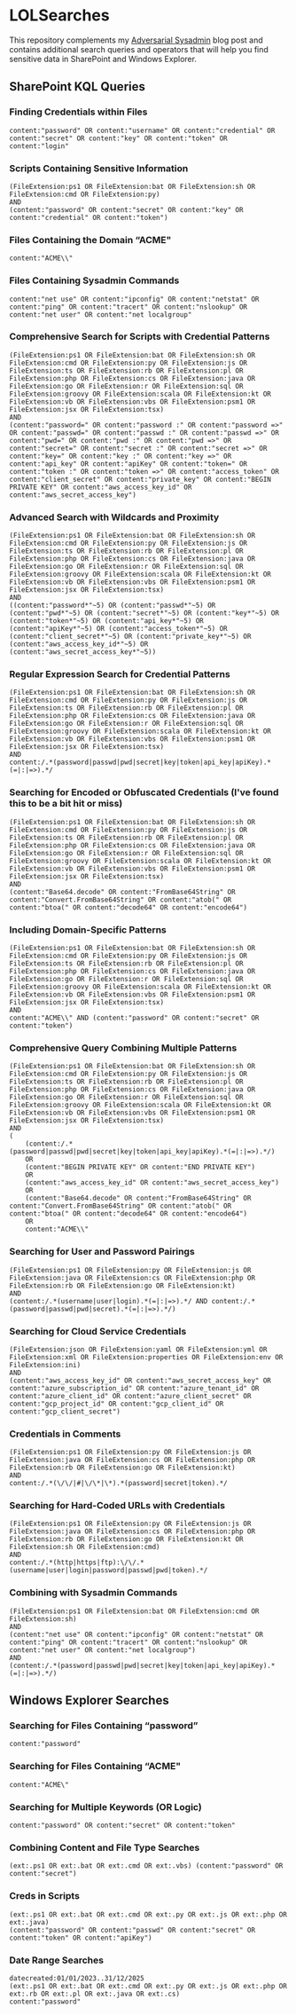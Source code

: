 # LOLSearches
This repository complements my [Adversarial Sysadmin](blog.zsec.uk/lolsysadmin/) blog post and contains additional search queries and operators that will help you find sensitive data in SharePoint and Windows Explorer.

## SharePoint KQL Queries

### Finding Credentials within Files
```
content:"password" OR content:"username" OR content:"credential" OR content:"secret" OR content:"key" OR content:"token" OR content:"login"
```

### Scripts Containing Sensitive Information
```
(FileExtension:ps1 OR FileExtension:bat OR FileExtension:sh OR FileExtension:cmd OR FileExtension:py)
AND
(content:"password" OR content:"secret" OR content:"key" OR content:"credential" OR content:"token")
```

### Files Containing the Domain “ACME"
```
content:"ACME\\"
```

### Files Containing Sysadmin Commands
```
content:"net use" OR content:"ipconfig" OR content:"netstat" OR content:"ping" OR content:"tracert" OR content:"nslookup" OR content:"net user" OR content:"net localgroup"
```

### Comprehensive Search for Scripts with Credential Patterns
```
(FileExtension:ps1 OR FileExtension:bat OR FileExtension:sh OR FileExtension:cmd OR FileExtension:py OR FileExtension:js OR FileExtension:ts OR FileExtension:rb OR FileExtension:pl OR FileExtension:php OR FileExtension:cs OR FileExtension:java OR FileExtension:go OR FileExtension:r OR FileExtension:sql OR FileExtension:groovy OR FileExtension:scala OR FileExtension:kt OR FileExtension:vb OR FileExtension:vbs OR FileExtension:psm1 OR FileExtension:jsx OR FileExtension:tsx)
AND
(content:"password=" OR content:"password :" OR content:"password =>" OR content:"passwd=" OR content:"passwd :" OR content:"passwd =>" OR content:"pwd=" OR content:"pwd :" OR content:"pwd =>" OR content:"secret=" OR content:"secret :" OR content:"secret =>" OR content:"key=" OR content:"key :" OR content:"key =>" OR content:"api_key" OR content:"apiKey" OR content:"token=" OR content:"token :" OR content:"token =>" OR content:"access_token" OR content:"client_secret" OR content:"private_key" OR content:"BEGIN PRIVATE KEY" OR content:"aws_access_key_id" OR content:"aws_secret_access_key")
```

### Advanced Search with Wildcards and Proximity
```
(FileExtension:ps1 OR FileExtension:bat OR FileExtension:sh OR FileExtension:cmd OR FileExtension:py OR FileExtension:js OR FileExtension:ts OR FileExtension:rb OR FileExtension:pl OR FileExtension:php OR FileExtension:cs OR FileExtension:java OR FileExtension:go OR FileExtension:r OR FileExtension:sql OR FileExtension:groovy OR FileExtension:scala OR FileExtension:kt OR FileExtension:vb OR FileExtension:vbs OR FileExtension:psm1 OR FileExtension:jsx OR FileExtension:tsx)
AND
((content:"password*"~5) OR (content:"passwd*"~5) OR (content:"pwd*"~5) OR (content:"secret*"~5) OR (content:"key*"~5) OR (content:"token*"~5) OR (content:"api_key*"~5) OR (content:"apiKey*"~5) OR (content:"access_token*"~5) OR (content:"client_secret*"~5) OR (content:"private_key*"~5) OR (content:"aws_access_key_id*"~5) OR (content:"aws_secret_access_key*"~5))
```

### Regular Expression Search for Credential Patterns
```
(FileExtension:ps1 OR FileExtension:bat OR FileExtension:sh OR FileExtension:cmd OR FileExtension:py OR FileExtension:js OR FileExtension:ts OR FileExtension:rb OR FileExtension:pl OR FileExtension:php OR FileExtension:cs OR FileExtension:java OR FileExtension:go OR FileExtension:r OR FileExtension:sql OR FileExtension:groovy OR FileExtension:scala OR FileExtension:kt OR FileExtension:vb OR FileExtension:vbs OR FileExtension:psm1 OR FileExtension:jsx OR FileExtension:tsx)
AND
content:/.*(password|passwd|pwd|secret|key|token|api_key|apiKey).*(=|:|=>).*/
```

### Searching for Encoded or Obfuscated Credentials (I've found this to be a bit hit or miss)
```
(FileExtension:ps1 OR FileExtension:bat OR FileExtension:sh OR FileExtension:cmd OR FileExtension:py OR FileExtension:js OR FileExtension:ts OR FileExtension:rb OR FileExtension:pl OR FileExtension:php OR FileExtension:cs OR FileExtension:java OR FileExtension:go OR FileExtension:r OR FileExtension:sql OR FileExtension:groovy OR FileExtension:scala OR FileExtension:kt OR FileExtension:vb OR FileExtension:vbs OR FileExtension:psm1 OR FileExtension:jsx OR FileExtension:tsx)
AND
(content:"Base64.decode" OR content:"FromBase64String" OR content:"Convert.FromBase64String" OR content:"atob(" OR content:"btoa(" OR content:"decode64" OR content:"encode64")
```

### Including Domain-Specific Patterns
```
(FileExtension:ps1 OR FileExtension:bat OR FileExtension:sh OR FileExtension:cmd OR FileExtension:py OR FileExtension:js OR FileExtension:ts OR FileExtension:rb OR FileExtension:pl OR FileExtension:php OR FileExtension:cs OR FileExtension:java OR FileExtension:go OR FileExtension:r OR FileExtension:sql OR FileExtension:groovy OR FileExtension:scala OR FileExtension:kt OR FileExtension:vb OR FileExtension:vbs OR FileExtension:psm1 OR FileExtension:jsx OR FileExtension:tsx)
AND
content:"ACME\\" AND (content:"password" OR content:"secret" OR content:"token")
```

### Comprehensive Query Combining Multiple Patterns
```
(FileExtension:ps1 OR FileExtension:bat OR FileExtension:sh OR FileExtension:cmd OR FileExtension:py OR FileExtension:js OR FileExtension:ts OR FileExtension:rb OR FileExtension:pl OR FileExtension:php OR FileExtension:cs OR FileExtension:java OR FileExtension:go OR FileExtension:r OR FileExtension:sql OR FileExtension:groovy OR FileExtension:scala OR FileExtension:kt OR FileExtension:vb OR FileExtension:vbs OR FileExtension:psm1 OR FileExtension:jsx OR FileExtension:tsx)
AND
(
    (content:/.*(password|passwd|pwd|secret|key|token|api_key|apiKey).*(=|:|=>).*/)
    OR
    (content:"BEGIN PRIVATE KEY" OR content:"END PRIVATE KEY")
    OR
    (content:"aws_access_key_id" OR content:"aws_secret_access_key")
    OR
    (content:"Base64.decode" OR content:"FromBase64String" OR content:"Convert.FromBase64String" OR content:"atob(" OR content:"btoa(" OR content:"decode64" OR content:"encode64")
    OR
    content:"ACME\\"
```

### Searching for User and Password Pairings
```
(FileExtension:ps1 OR FileExtension:py OR FileExtension:js OR FileExtension:java OR FileExtension:cs OR FileExtension:php OR FileExtension:rb OR FileExtension:go OR FileExtension:kt)
AND
(content:/.*(username|user|login).*(=|:|=>).*/ AND content:/.*(password|passwd|pwd|secret).*(=|:|=>).*/)
```

### Searching for Cloud Service Credentials
```
(FileExtension:json OR FileExtension:yaml OR FileExtension:yml OR FileExtension:xml OR FileExtension:properties OR FileExtension:env OR FileExtension:ini)
AND
(content:"aws_access_key_id" OR content:"aws_secret_access_key" OR content:"azure_subscription_id" OR content:"azure_tenant_id" OR content:"azure_client_id" OR content:"azure_client_secret" OR content:"gcp_project_id" OR content:"gcp_client_id" OR content:"gcp_client_secret")
```

### Credentials in Comments
```
(FileExtension:ps1 OR FileExtension:py OR FileExtension:js OR FileExtension:java OR FileExtension:cs OR FileExtension:php OR FileExtension:rb OR FileExtension:go OR FileExtension:kt)
AND
content:/.*(\/\/|#|\/\*|\*).*(password|secret|token).*/
```

### Searching for Hard-Coded URLs with Credentials
```
(FileExtension:ps1 OR FileExtension:py OR FileExtension:js OR FileExtension:java OR FileExtension:cs OR FileExtension:php OR FileExtension:rb OR FileExtension:go OR FileExtension:kt OR FileExtension:sh OR FileExtension:cmd)
AND
content:/.*(http|https|ftp):\/\/.*(username|user|login|password|passwd|pwd|token).*/
```

### Combining with Sysadmin Commands
```
(FileExtension:ps1 OR FileExtension:bat OR FileExtension:cmd OR FileExtension:sh)
AND
(content:"net use" OR content:"ipconfig" OR content:"netstat" OR content:"ping" OR content:"tracert" OR content:"nslookup" OR content:"net user" OR content:"net localgroup")
AND
(content:/.*(password|passwd|pwd|secret|key|token|api_key|apiKey).*(=|:|=>).*/)
```

## Windows Explorer Searches
### Searching for Files Containing “password”
```
content:"password"
```

### Searching for Files Containing “ACME"
```
content:"ACME\"
```

### Searching for Multiple Keywords (OR Logic)
```
content:"password" OR content:"secret" OR content:"token"
```

### Combining Content and File Type Searches
```
(ext:.ps1 OR ext:.bat OR ext:.cmd OR ext:.vbs) (content:"password" OR content:"secret")
```

### Creds in Scripts
```
(ext:.ps1 OR ext:.bat OR ext:.cmd OR ext:.py OR ext:.js OR ext:.php OR ext:.java)
(content:"password" OR content:"passwd" OR content:"secret" OR content:"token" OR content:"apiKey")
```

### Date Range Searches
```
datecreated:01/01/2023..31/12/2025
(ext:.ps1 OR ext:.bat OR ext:.cmd OR ext:.py OR ext:.js OR ext:.php OR ext:.rb OR ext:.pl OR ext:.java OR ext:.cs)
content:"password"
```



